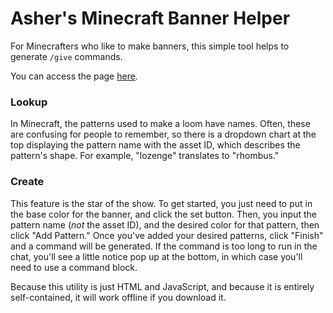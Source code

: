 # Asher's Minecraft Banner Helper

For Minecrafters who like to make banners, this simple tool helps to generate `/give` commands.

You can access the page [here](https://ashervahalik.github.io/minecraft-banner-helper).

### Lookup

In Minecraft, the patterns used to make a loom have names. Often, these are confusing for people to remember, so there is a dropdown chart at the top displaying the pattern name with the asset ID, which describes the pattern's shape. For example, "lozenge" translates to "rhombus."

### Create

This feature is the star of the show. To get started, you just need to put in the base color for the banner, and click the set button. Then, you input the pattern name (*not* the asset ID), and the desired color for that pattern, then click "Add Pattern." Once you've added your desired patterns, click "Finish" and a command will be generated. If the command is too long to run in the chat, you'll see a little notice pop up at the bottom, in which case you'll need to use a command block.

Because this utility is just HTML and JavaScript, and because it is entirely self-contained, it will work offline if you download it.
